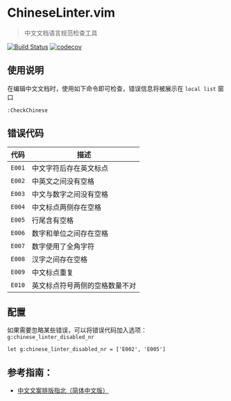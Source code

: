 # ChineseLinter.vim

> 中文文档语言规范检查工具

[![Build Status](https://travis-ci.org/wsdjeg/ChineseLinter.vim.svg?branch=master)](https://travis-ci.org/wsdjeg/ChineseLinter.vim)
[![codecov](https://codecov.io/gh/wsdjeg/ChineseLinter.vim/branch/master/graph/badge.svg)](https://codecov.io/gh/wsdjeg/ChineseLinter.vim)

## 使用说明

在编辑中文文档时，使用如下命令即可检查，错误信息将被展示在 `local list` 窗口

```vim
:CheckChinese
```

## 错误代码

| 代码   | 描述                           |
| ------ | --------------------------     |
| `E001` | 中文字符后存在英文标点         |
| `E002` | 中英文之间没有空格             |
| `E003` | 中文与数字之间没有空格         |
| `E004` | 中文标点两侧存在空格           |
| `E005` | 行尾含有空格                   |
| `E006` | 数字和单位之间存在空格         |
| `E007` | 数字使用了全角字符             |
| `E008` | 汉字之间存在空格               |
| `E009` | 中文标点重复                   |
| `E010` | 英文标点符号两侧的空格数量不对 |

## 配置

如果需要忽略某些错误，可以将错误代码加入选项：`g:chinese_linter_disabled_nr`

```vim
let g:chinese_linter_disabled_nr = ['E002', 'E005']
```

## 参考指南：

- [中文文案排版指北（简体中文版）](https://github.com/mzlogin/chinese-copywriting-guidelines)
